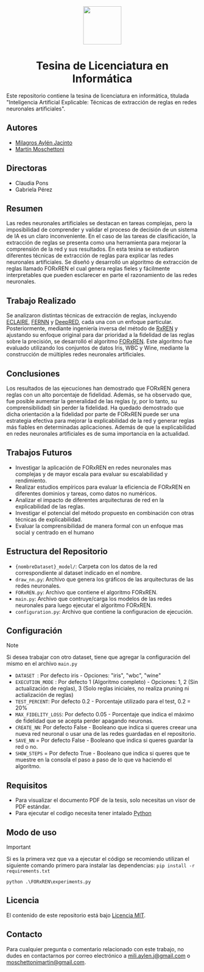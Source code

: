<div align="center">
 <img width="100" align="center" src="https://github.com/Lorylan/FORxREN/assets/63661809/1b6df4a3-9563-4f28-90d4-f2e9a20b749c"></img>
 <h1 >Tesina de Licenciatura en Informática </h1>
</div>

Este repositorio contiene la tesina de licenciatura en informática, titulada "Inteligencia Artificial Explicable: Técnicas de extracción de reglas en redes neuronales artificiales".

## Autores

- [Milagros Aylén Jacinto](https://github.com/Lorylan)
- [Martín Moschettoni](https://github.com/Nettaros)

## Directoras
- Claudia Pons
- Gabriela Pérez

## Resumen
Las redes neuronales artificiales se destacan en tareas complejas, pero la imposibilidad de comprender y validar el proceso de decisión de un sistema de IA es un claro inconveniente. En el caso de las tareas de clasificación, la extracción de reglas se presenta como una herramienta para mejorar la comprensión de la red y sus resultados.
En esta tesina se estudiaron diferentes técnicas de extracción de reglas para explicar las redes neuronales artificiales. Se diseñó y desarrolló un algoritmo de extracción de reglas llamado FORxREN el cual genera reglas fieles y fácilmente interpretables que pueden esclarecer en parte el razonamiento de las redes neuronales.

## Trabajo Realizado
Se analizaron distintas técnicas de extracción de reglas, incluyendo [ECLAIRE](https://arxiv.org/abs/2111.12628), [FERNN](https://link.springer.com/article/10.1023/A:1008307919726) y [DeepRED](https://link.springer.com/chapter/10.1007/978-3-319-46307-0_29), cada una con un enfoque particular. Posteriormente, mediante ingeniería inversa del método de [RxREN](https://link.springer.com/article/10.1007/s11063-011-9207-8) y ajustando su enfoque original para dar prioridad a la fidelidad de las reglas sobre la precisión, se desarrolló el algoritmo [FORxREN](https://publicaciones.sadio.org.ar/index.php/JAIIO/article/view/551). Este algoritmo fue evaluado utilizando los conjuntos de datos Iris, WBC y Wine, mediante la construcción de múltiples redes neuronales artificiales.

## Conclusiones 
Los resultados de las ejecuciones han demostrado que FORxREN genera reglas con un alto porcentaje de fidelidad. Además, se ha observado que, fue posible aumentar la generalidad de las reglas (y, por lo tanto, su comprensibilidad) sin perder la fidelidad. Ha quedado demostrado que dicha orientación a la fidelidad por parte de FORxREN puede ser una estrategia efectiva para mejorar la explicabilidad de la red y generar reglas más fiables en determinadas aplicaciones. Además de que la explicabilidad en redes neuronales artificiales es de suma importancia en la actualidad.

## Trabajos Futuros
- Investigar la aplicación de FORxREN en redes neuronales mas complejas y de mayor escala para evaluar su escalabilidad y rendimiento.
- Realizar estudios empíricos para evaluar la eficiencia de FORxREN en diferentes dominios y tareas, como datos no numéricos.
- Analizar el impacto de diferentes arquitecturas de red en la explicabilidad de las reglas.
- Investigar el potencial del método propuesto en combinación con otras técnicas de explicabilidad.
- Evaluar la comprensibilidad de manera formal con un enfoque mas social y centrado en el humano

## Estructura del Repositorio

- `{nombreDataset}_model/`: Carpeta con los datos de la red correspondiente al dataset indicado en el nombre.
- `draw_nn.py`: Archivo que genera los gráficos de las arquitecturas de las redes neuronales.
- `FORxREN.py`: Archivo que contiene el algoritmo FORxREN.
- `main.py`: Archivo que contruye/carga los modelos de las redes neuronales para luego ejecutar el algoritmo FORxREN. 
- `configuration.py`: Archivo que contiene la configuracion de ejecución.

## Configuración

> [!NOTE]
> Si desea trabajar con otro dataset, tiene que agregar la configuración del mismo en el archivo `main.py`
- `DATASET `: Por defecto iris - Opciones: "iris", "wbc", "wine"
- `EXECUTION_MODE` : Por defecto 1 (Algoritmo completo) - Opciones: 1, 2 (Sin actualización de reglas), 3 (Solo reglas iniciales, no realiza pruning ni actialización de reglas)
- `TEST_PERCENT`: Por defecto 0.2 - Porcentaje utilizado para el test, 0.2 = 20%
- `MAX_FIDELITY_LOSS`: Por defecto 0.05 - Porcentaje que indica el máximo de fidelidad que se acepta perder apagando neuronas. 
- `CREATE_NN`: Por defecto False - Booleano que indica si queres creear una nueva red neuronal o usar una de las redes guardadas en el repositorio.  
- `SAVE_NN` = Por defecto False - Booleano que indica si queres guardar la red o no. 
- `SHOW_STEPS` = Por defecto True - Booleano que indica si queres que te muestre en la consola el paso a paso de lo que va haciendo el algoritmo.

## Requisitos
- Para visualizar el documento PDF de la tesis, solo necesitas un visor de PDF estándar.
- Para ejecutar el codigo necesita tener intalado [Python](https://www.python.org/downloads/)

## Modo de uso
> [!IMPORTANT]
> Si es la primera vez que va a ejecutar el código se recomiendo utilizan el siguiente comando primero para instalar las dependencias: 
> ```pip install -r requirements.txt```

```
python .\FORxREN\experiments.py
```


## Licencia

El contenido de este repositorio está bajo [Licencia MIT](https://opensource.org/licenses/MIT).

## Contacto

Para cualquier pregunta o comentario relacionado con este trabajo, no dudes en contactarnos por correo electrónico a [mili.aylen.j@gmail.com](mili.aylen.j@gmail.com) o [moschettonimartin@gmail.com](moschettonimartin@gmail.com).
